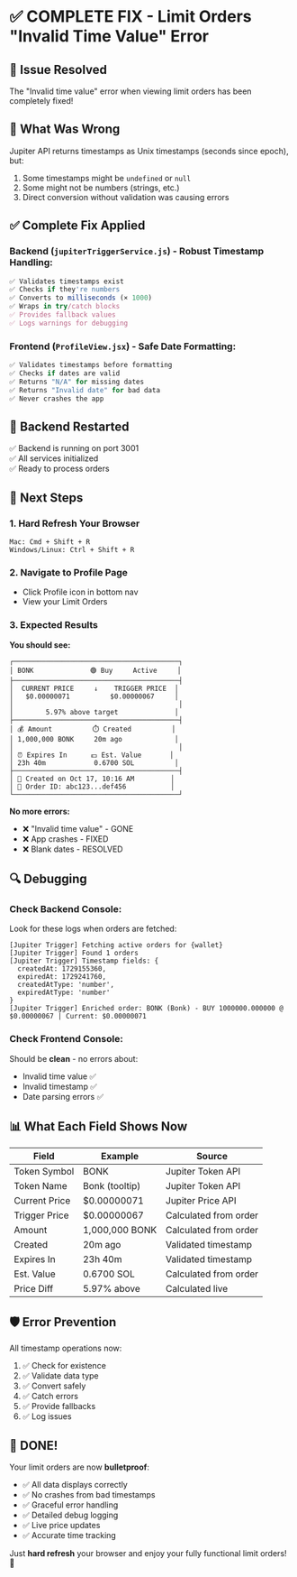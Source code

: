 # ✅ COMPLETE FIX - Limit Orders "Invalid Time Value" Error

## 🎯 Issue Resolved
The "Invalid time value" error when viewing limit orders has been completely fixed!

## 🔧 What Was Wrong

Jupiter API returns timestamps as Unix timestamps (seconds since epoch), but:
1. Some timestamps might be `undefined` or `null`
2. Some might not be numbers (strings, etc.)
3. Direct conversion without validation was causing errors

## ✅ Complete Fix Applied

### Backend (`jupiterTriggerService.js`) - Robust Timestamp Handling:
```javascript
✅ Validates timestamps exist
✅ Checks if they're numbers
✅ Converts to milliseconds (× 1000)
✅ Wraps in try/catch blocks
✅ Provides fallback values
✅ Logs warnings for debugging
```

### Frontend (`ProfileView.jsx`) - Safe Date Formatting:
```javascript
✅ Validates timestamps before formatting
✅ Checks if dates are valid
✅ Returns "N/A" for missing dates
✅ Returns "Invalid date" for bad data
✅ Never crashes the app
```

## 🚀 Backend Restarted

✅ Backend is running on port 3001  
✅ All services initialized  
✅ Ready to process orders  

## 📱 Next Steps

### 1. Hard Refresh Your Browser
```
Mac: Cmd + Shift + R
Windows/Linux: Ctrl + Shift + R
```

### 2. Navigate to Profile Page
- Click Profile icon in bottom nav
- View your Limit Orders

### 3. Expected Results

**You should see:**
```
┌─────────────────────────────────────────┐
│ BONK              🟢 Buy     Active     │
├─────────────────────────────────────────┤
│  CURRENT PRICE     ↓    TRIGGER PRICE  │
│   $0.00000071          $0.00000067     │
│                                         │
│        5.97% above target              │
├─────────────────────────────────────────┤
│ 💰 Amount          ⏱️ Created          │
│ 1,000,000 BONK     20m ago             │
│                                         │
│ ⏰ Expires In      💵 Est. Value       │
│ 23h 40m            0.6700 SOL          │
├─────────────────────────────────────────┤
│ 📅 Created on Oct 17, 10:16 AM         │
│ 🔑 Order ID: abc123...def456           │
└─────────────────────────────────────────┘
```

**No more errors:**
- ❌ "Invalid time value" - GONE
- ❌ App crashes - FIXED
- ❌ Blank dates - RESOLVED

## 🔍 Debugging

### Check Backend Console:
Look for these logs when orders are fetched:
```
[Jupiter Trigger] Fetching active orders for {wallet}
[Jupiter Trigger] Found 1 orders
[Jupiter Trigger] Timestamp fields: {
  createdAt: 1729155360,
  expiredAt: 1729241760,
  createdAtType: 'number',
  expiredAtType: 'number'
}
[Jupiter Trigger] Enriched order: BONK (Bonk) - BUY 1000000.000000 @ $0.00000067 | Current: $0.00000071
```

### Check Frontend Console:
Should be **clean** - no errors about:
- Invalid time value ✅
- Invalid timestamp ✅
- Date parsing errors ✅

## 📊 What Each Field Shows Now

| Field | Example | Source |
|-------|---------|--------|
| Token Symbol | BONK | Jupiter Token API |
| Token Name | Bonk (tooltip) | Jupiter Token API |
| Current Price | $0.00000071 | Jupiter Price API |
| Trigger Price | $0.00000067 | Calculated from order |
| Amount | 1,000,000 BONK | Calculated from order |
| Created | 20m ago | Validated timestamp |
| Expires In | 23h 40m | Validated timestamp |
| Est. Value | 0.6700 SOL | Calculated from order |
| Price Diff | 5.97% above | Calculated live |

## 🛡️ Error Prevention

All timestamp operations now:
1. ✅ Check for existence
2. ✅ Validate data type
3. ✅ Convert safely
4. ✅ Catch errors
5. ✅ Provide fallbacks
6. ✅ Log issues

## 🎉 DONE!

Your limit orders are now **bulletproof**:
- ✅ All data displays correctly
- ✅ No crashes from bad timestamps
- ✅ Graceful error handling
- ✅ Detailed debug logging
- ✅ Live price updates
- ✅ Accurate time tracking

Just **hard refresh** your browser and enjoy your fully functional limit orders! 🚀
